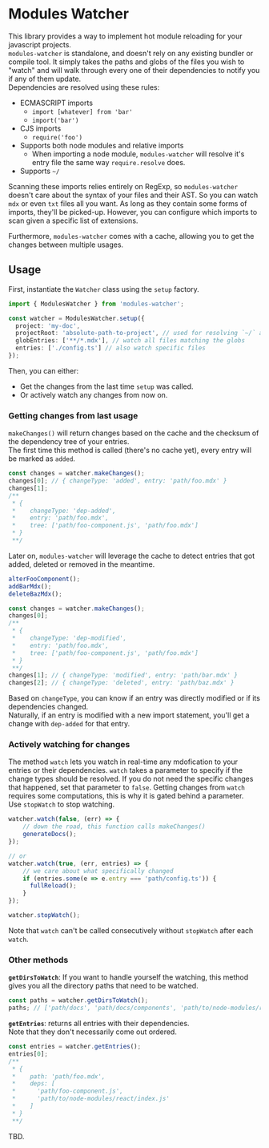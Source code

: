 # Modules Watcher

This library provides a way to implement hot module reloading for your javascript projects.  
`modules-watcher` is standalone, and doesn't rely on any existing bundler or compile tool. It simply takes the
paths and globs of the files you wish to "watch" and will walk through every one of their dependencies to notify you
if any of them update.  
Dependencies are resolved using these rules:  
* ECMASCRIPT imports  
  * `import [whatever] from 'bar'`
  * `import('bar')`
* CJS imports
  * `require('foo')`
* Supports both node modules and relative imports
  * When importing a node module, `modules-watcher` will resolve it's entry file the same way `require.resolve` does.
* Supports `~/`

Scanning these imports relies entirely on RegExp, so `modules-watcher` doesn't care about the syntax of your files and their AST. So you can watch `mdx` or even `txt` files all you want. As long as they contain some forms of imports, they'll be picked-up. However, you can configure which imports to scan given a specific list of extensions.

Furthermore, `modules-watcher` comes with a cache, allowing you to get the changes between multiple usages.

## Usage

First, instantiate the `Watcher` class using the `setup` factory.
```ts
import { ModulesWatcher } from 'modules-watcher';

const watcher = ModulesWatcher.setup({
  project: 'my-doc',
  projectRoot: 'absolute-path-to-project', // used for resolving `~/` and more
  globEntries: ['**/*.mdx'], // watch all files matching the globs
  entries: ['./config.ts'] // also watch specific files
});
```

Then, you can either:
* Get the changes from the last time `setup` was called.
* Or actively watch any changes from now on.

### Getting changes from last usage

`makeChanges()` will return changes based on the cache and the checksum of the dependency tree of your entries.  
The first time this method is called (there's no cache yet), every entry will be marked as `added`.

```ts
const changes = watcher.makeChanges();
changes[0]; // { changeType: 'added', entry: 'path/foo.mdx' }
changes[1];
/**
 * {
 *    changeType: 'dep-added',
 *    entry: 'path/foo.mdx',
 *    tree: ['path/foo-component.js', 'path/foo.mdx'] 
 * }
 **/
```

Later on, `modules-watcher` will leverage the cache to detect entries that got added, deleted or removed in the meantime.


```ts
alterFooComponent();
addBarMdx();
deleteBazMdx();

const changes = watcher.makeChanges();
changes[0];
/**
 * {
 *    changeType: 'dep-modified',
 *    entry: 'path/foo.mdx',
 *    tree: ['path/foo-component.js', 'path/foo.mdx'] 
 * }
 **/
changes[1]; // { changeType: 'modified', entry: 'path/bar.mdx' }
changes[2]; // { changeType: 'deleted', entry: 'path/baz.mdx' }
```
Based on `changeType`, you can know if an entry was directly modified or if its dependencies changed.  
Naturally, if an entry is modified with a new import statement, you'll get a change with `dep-added` for that entry.

### Actively watching for changes

The method `watch` lets you watch in real-time any mdofication to your entries or their dependencies. `watch` takes a parameter to specify if the change types should be resolved. If you do not need the specific changes that happened, set that parameter to `false`. Getting changes from `watch` requires some computations, this is why it is gated behind a parameter.  
Use `stopWatch` to stop watching.

```ts
watcher.watch(false, (err) => {
    // down the road, this function calls makeChanges()
    generateDocs();
});

// or
watcher.watch(true, (err, entries) => {
    // we care about what specifically changed
    if (entries.some(e => e.entry === 'path/config.ts')) {
      fullReload();
    }
});

watcher.stopWatch();
```
Note that `watch` can't be called consecutively without `stopWatch` after each `watch`.

### Other methods

**`getDirsToWatch`**: If you want to handle yourself the watching, this method gives you all the directory paths that need to be watched.
```ts
const paths = watcher.getDirsToWatch();
paths; // ['path/docs', 'path/docs/components', 'path/to/node-modules/react/dist']
```

**`getEntries`**: returns all entries with their dependencies.  
Note that they don't necessarily come out ordered.
```ts
const entries = watcher.getEntries();
entries[0];
/**
 * {
 *    path: 'path/foo.mdx',
 *    deps: [
 *      'path/foo-component.js', 
 *      'path/to/node-modules/react/index.js'
 *    ] 
 * }
 **/
```

TBD.